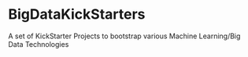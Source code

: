 # BigDataKickStarters
A set of KickStarter Projects to bootstrap various Machine Learning/Big Data Technologies
